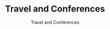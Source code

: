 ---
layout: resources-landing
title: "Travel and Conferences"
subtitle: "Travel and Conferences"
doc-link: ../assets/files/CONTROLLER-ALERT-Travel-and-Conferences.pdf
filters: controller-alert omb 2013
fiscal_year: 2013
---